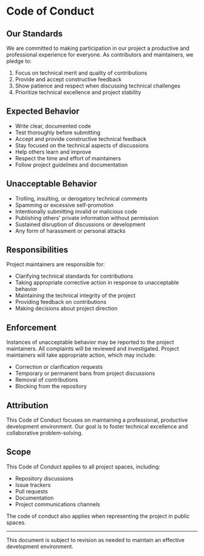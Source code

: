 # Code of Conduct

## Our Standards

We are committed to making participation in our project a productive and professional experience for everyone. As contributors and maintainers, we pledge to:

1. Focus on technical merit and quality of contributions
2. Provide and accept constructive feedback
3. Show patience and respect when discussing technical challenges
4. Prioritize technical excellence and project stability

## Expected Behavior

* Write clear, documented code
* Test thoroughly before submitting
* Accept and provide constructive technical feedback
* Stay focused on the technical aspects of discussions
* Help others learn and improve
* Respect the time and effort of maintainers
* Follow project guidelines and documentation

## Unacceptable Behavior

* Trolling, insulting, or derogatory technical comments
* Spamming or excessive self-promotion
* Intentionally submitting invalid or malicious code
* Publishing others' private information without permission
* Sustained disruption of discussions or development
* Any form of harassment or personal attacks

## Responsibilities

Project maintainers are responsible for:
* Clarifying technical standards for contributions
* Taking appropriate corrective action in response to unacceptable behavior
* Maintaining the technical integrity of the project
* Providing feedback on contributions
* Making decisions about project direction

## Enforcement

Instances of unacceptable behavior may be reported to the project maintainers. All complaints will be reviewed and investigated. Project maintainers will take appropriate action, which may include:

* Correction or clarification requests
* Temporary or permanent bans from project discussions
* Removal of contributions
* Blocking from the repository

## Attribution

This Code of Conduct focuses on maintaining a professional, productive development environment. Our goal is to foster technical excellence and collaborative problem-solving.

## Scope

This Code of Conduct applies to all project spaces, including:
* Repository discussions
* Issue trackers
* Pull requests
* Documentation
* Project communications channels

The code of conduct also applies when representing the project in public spaces.

---
This document is subject to revision as needed to maintain an effective development environment.